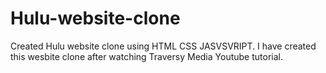 # Hulu-website-clone
Created Hulu website clone using HTML CSS JASVSVRIPT. 
I have created this wesbite clone after watching Traversy Media Youtube tutorial.
